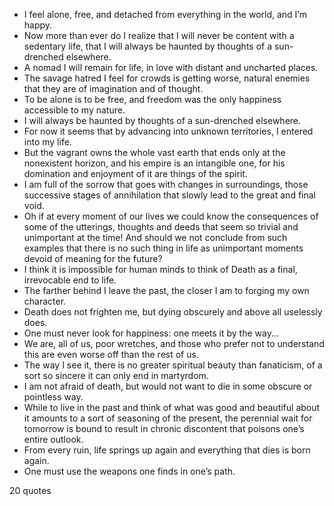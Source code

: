  - I feel alone, free, and detached from everything in the world, and I’m happy.
 - Now more than ever do I realize that I will never be content with a sedentary life, that I will always be haunted by thoughts of a sun-drenched elsewhere.
 - A nomad I will remain for life, in love with distant and uncharted places.
 - The savage hatred I feel for crowds is getting worse, natural enemies that they are of imagination and of thought.
 - To be alone is to be free, and freedom was the only happiness accessible to my nature.
 - I will always be haunted by thoughts of a sun-drenched elsewhere.
 - For now it seems that by advancing into unknown territories, I entered into my life.
 - But the vagrant owns the whole vast earth that ends only at the nonexistent horizon, and his empire is an intangible one, for his domination and enjoyment of it are things of the spirit.
 - I am full of the sorrow that goes with changes in surroundings, those successive stages of annihilation that slowly lead to the great and final void.
 - Oh if at every moment of our lives we could know the consequences of some of the utterings, thoughts and deeds that seem so trivial and unimportant at the time! And should we not conclude from such examples that there is no such thing in life as unimportant moments devoid of meaning for the future?
 - I think it is impossible for human minds to think of Death as a final, irrevocable end to life.
 - The farther behind I leave the past, the closer I am to forging my own character.
 - Death does not frighten me, but dying obscurely and above all uselessly does.
 - One must never look for happiness: one meets it by the way...
 - We are, all of us, poor wretches, and those who prefer not to understand this are even worse off than the rest of us.
 - The way I see it, there is no greater spiritual beauty than fanaticism, of a sort so sincere it can only end in martyrdom.
 - I am not afraid of death, but would not want to die in some obscure or pointless way.
 - While to live in the past and think of what was good and beautiful about it amounts to a sort of seasoning of the present, the perennial wait for tomorrow is bound to result in chronic discontent that poisons one’s entire outlook.
 - From every ruin, life springs up again and everything that dies is born again.
 - One must use the weapons one finds in one’s path.

20 quotes